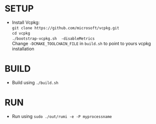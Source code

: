 # SETUP

- Install Vcpkg:  
`git clone https://github.com/microsoft/vcpkg.git`  
`cd vcpkg`  
`./bootstrap-vcpkg.sh  -disableMetrics`  
Change `-DCMAKE_TOOLCHAIN_FILE` in `build.sh` to point to yours vcpkg installation  

# BUILD

- Build using `./build.sh`

# RUN

- Run using `sudo ./out/rumi -e -P myprocessname`
